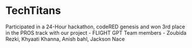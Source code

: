 # TechTitans
Participated in a 24-Hour hackathon, codeRED genesis and won 3rd place in the PROS track with our project - FLIGHT GPT
Team members - Zoubida Rezki, Khyaati Khanna, Anish bahl, Jackson Nace
